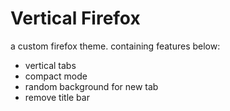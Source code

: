 # Vertical Firefox

a custom firefox theme. containing features below:

* vertical tabs
* compact mode
* random background for new tab
* remove title bar
